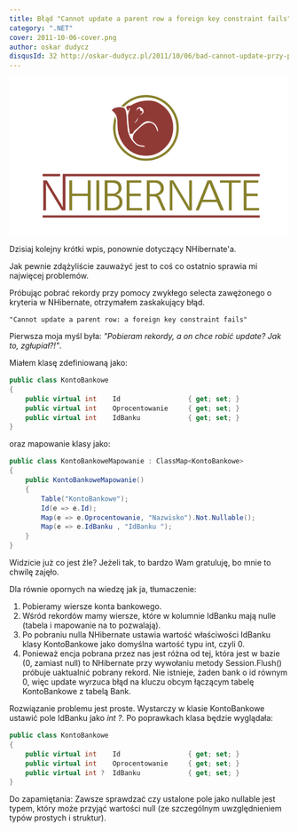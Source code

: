 ```yaml
---
title: Błąd "Cannot update a parent row a foreign key constraint fails" przy pobieraniu rekordów w NHibernate
category: ".NET"
cover: 2011-10-06-cover.png
author: oskar dudycz
disqusId: 32 http://oskar-dudycz.pl/2011/10/06/bad-cannot-update-przy-pobieraniu/
---
```


![cover](2011-10-06-cover.png)

Dzisiaj kolejny krótki wpis, ponownie dotyczący NHibernate'a.

Jak pewnie zdążyliście zauważyć jest to coś co ostatnio sprawia mi najwięcej problemów.

Próbując pobrać rekordy przy pomocy zwykłego selecta zawężonego o kryteria w NHibernate, otrzymałem zaskakujący błąd.

```
"Cannot update a parent row: a foreign key constraint fails"
```

Pierwsza moja myśl była: *"Pobieram rekordy, a on chce robić update? Jak to, zgłupiał?!"*.

Miałem klasę zdefiniowaną jako:

```csharp
public class KontoBankowe
{
    public virtual int    Id                 { get; set; }
    public virtual int    Oprocentowanie     { get; set; }
    public virtual int    IdBanku            { get; set; }
}
```

oraz mapowanie klasy jako:

```csharp
public class KontoBankoweMapowanie : ClassMap<KontoBankowe>
{
    public KontoBankoweMapowanie()
    {
        Table("KontoBankowe");
        Id(e => e.Id);
        Map(e => e.Oprocentowanie, "Nazwisko").Not.Nullable();
        Map(e => e.IdBanku , "IdBanku ");
    }
}
```

Widzicie już co jest źle? Jeżeli tak, to bardzo Wam gratuluję, bo mnie to chwilę zajęło.

Dla równie opornych na wiedzę jak ja, tłumaczenie:
1. Pobieramy wiersze konta bankowego.
2. Wśród rekordów mamy wiersze, które w kolumnie IdBanku mają nulle (tabela i mapowanie na to pozwalają).
3. Po pobraniu nulla NHibernate ustawia wartość właściwości IdBanku klasy KontoBankowe jako domyślna wartość typu int, czyli 0.
4. Ponieważ encja pobrana przez nas jest różna od tej, która jest w bazie (0, zamiast null) to NHibernate przy wywołaniu metody Session.Flush() próbuje uaktualnić pobrany rekord. Nie istnieje, żaden bank o id równym 0, więc update wyrzuca błąd na kluczu obcym łączącym tabelę KontoBankowe z tabelą Bank.

Rozwiązanie problemu jest proste. Wystarczy w klasie KontoBankowe ustawić pole IdBanku jako *int ?*. Po poprawkach klasa będzie wyglądała:

```csharp
public class KontoBankowe
{
    public virtual int    Id                 { get; set; }
    public virtual int    Oprocentowanie     { get; set; }
    public virtual int ?  IdBanku            { get; set; }
}
```

Do zapamiętania: Zawsze sprawdzać czy ustalone pole jako nullable jest typem, który może przyjąć wartości null (ze szczególnym uwzględnieniem typów prostych i struktur).